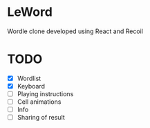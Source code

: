 # LeWord

Wordle clone developed using React and Recoil

# TODO

- [X] Wordlist
- [X] Keyboard
- [ ] Playing instructions
- [ ] Cell animations
- [ ] Info
- [ ] Sharing of result
